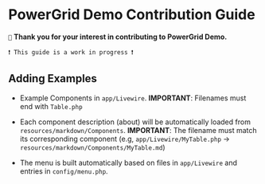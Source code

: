 # PowerGrid Demo Contribution Guide

`💓` **Thank you for your interest in contributing to PowerGrid Demo.**

```plain
❗ This guide is a work in progress ❗
```

## Adding Examples

- Example Components in `app/Livewire`. **IMPORTANT**: Filenames must end with `Table.php`

- Each component description (about) will be automatically loaded from `resources/markdown/Components`. **IMPORTANT**: The filename must match its corresponding component (e.g, `app/Livewire/MyTable.php` → `resources/markdown/Components/MyTable.md`)

- The menu is built automatically based on files in `app/Livewire` and entries in `config/menu.php`.
